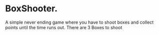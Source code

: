 # BoxShooter.
A simple never ending game where you have to shoot boxes and collect points until the time runs out. There are 3 Boxes to shoot
